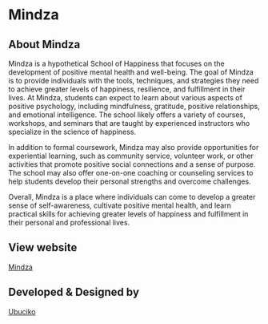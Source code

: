 <!-- <p align="center"><a href="https://laravel.com" target="_blank"><img src="https://raw.githubusercontent.com/laravel/art/master/logo-lockup/5%20SVG/2%20CMYK/1%20Full%20Color/laravel-logolockup-cmyk-red.svg" width="400"></a></p>

<p align="center">
<a href="https://travis-ci.org/laravel/framework"><img src="https://travis-ci.org/laravel/framework.svg" alt="Build Status"></a>
<a href="https://packagist.org/packages/laravel/framework"><img src="https://img.shields.io/packagist/dt/laravel/framework" alt="Total Downloads"></a>
<a href="https://packagist.org/packages/laravel/framework"><img src="https://img.shields.io/packagist/v/laravel/framework" alt="Latest Stable Version"></a>
<a href="https://packagist.org/packages/laravel/framework"><img src="https://img.shields.io/packagist/l/laravel/framework" alt="License"></a>
</p> -->

# Mindza

## About Mindza

Mindza is a hypothetical School of Happiness that focuses on the development of positive mental health and well-being. The goal of Mindza is to provide individuals with the tools, techniques, and strategies they need to achieve greater levels of happiness, resilience, and fulfillment in their lives.
At Mindza, students can expect to learn about various aspects of positive psychology, including mindfulness, gratitude, positive relationships, and emotional intelligence. The school likely offers a variety of courses, workshops, and seminars that are taught by experienced instructors who specialize in the science of happiness.

In addition to formal coursework, Mindza may also provide opportunities for experiential learning, such as community service, volunteer work, or other activities that promote positive social connections and a sense of purpose. The school may also offer one-on-one coaching or counseling services to help students develop their personal strengths and overcome challenges.

Overall, Mindza is a place where individuals can come to develop a greater sense of self-awareness, cultivate positive mental health, and learn practical skills for achieving greater levels of happiness and fulfillment in their personal and professional lives.

## View website

[Mindza](https://mindza.in/)

## Developed & Designed by

[Ubuciko](https://ubuciko.online/)
#